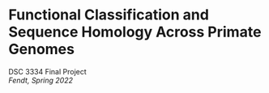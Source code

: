 # Functional Classification and Sequence Homology Across Primate Genomes
DSC 3334 Final Project  
*Fendt, Spring 2022*
